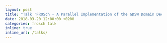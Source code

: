```yaml
---
layout: post
title: "Talk 'FROSch - A Parallel Implementation of the GDSW Domain Decomposition Preconditioner in Trilinos' by Alexander Heinlein at the 89th GAMM Annual Meeting, Munich, Germany"
date: 2018-03-20 12:00:00 +0200
categories: frosch talk
inline: true
inline_url: /talks/
---
```

